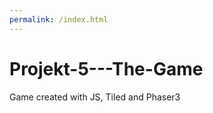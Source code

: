 ```yaml
---
permalink: /index.html
---
```



# Projekt-5---The-Game
Game created with JS, Tiled and Phaser3
